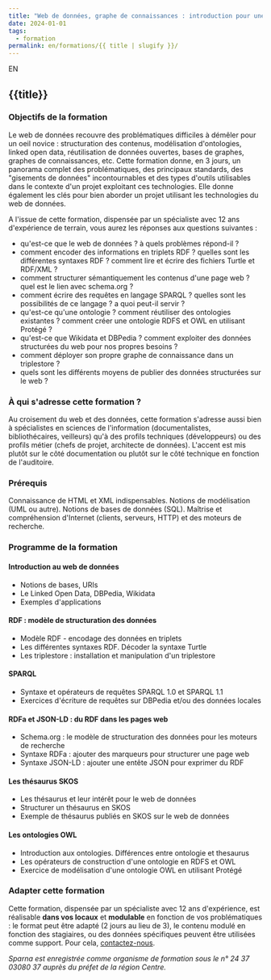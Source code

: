```yaml
---
title: "Web de données, graphe de connaissances : introduction pour une mise en oeuvre intelligente"
date: 2024-01-01
tags:
  - formation
permalink: en/formations/{{ title | slugify }}/
---
```


EN

## {{title}}

### Objectifs de la formation

Le web de données recouvre des problématiques difficiles à démêler pour un oeil novice : structuration des contenus, modélisation d'ontologies, linked open data, réutilisation de données ouvertes, bases de graphes, graphes de connaissances, etc. Cette formation donne, en 3 jours, un panorama complet des problématiques, des principaux standards, des "gisements de données" incontournables et des types d'outils utilisables dans le contexte d'un projet exploitant ces technologies. Elle donne également les clés pour bien aborder un projet utilisant les technologies du web de données.

A l'issue de cette formation, dispensée par un spécialiste avec 12 ans d'expérience de terrain, vous aurez les réponses aux questions suivantes :

- qu'est-ce que le web de données ? à quels problèmes répond-il ?
- comment encoder des informations en triplets RDF ? quelles sont les différentes syntaxes RDF ? comment lire et écrire des fichiers Turtle et RDF/XML ?
- comment structurer sémantiquement les contenus d'une page web ? quel est le lien avec schema.org ?
- comment écrire des requêtes en langage SPARQL ? quelles sont les possibilités de ce langage ? a quoi peut-il servir ?
- qu'est-ce qu'une ontologie ? comment réutiliser des ontologies existantes ? comment créer une ontologie RDFS et OWL en utilisant Protégé ?
- qu'est-ce que Wikidata et DBPedia ? comment exploiter des données structurées du web pour nos propres besoins ?
- comment déployer son propre graphe de connaissance dans un triplestore ?
- quels sont les différents moyens de publier des données structurées sur le web ?

### À qui s'adresse cette formation ?

Au croisement du web et des données, cette formation s'adresse aussi bien à spécialistes en sciences de l'information (documentalistes, bibliothécaires, veilleurs) qu'à des profils techniques (développeurs) ou des profils métier (chefs de projet, architecte de données). L'accent est mis plutôt sur le côté documentation ou plutôt sur le côté technique en fonction de l'auditoire.

### Prérequis

Connaissance de HTML et XML indispensables. Notions de modélisation (UML ou autre). Notions de bases de données (SQL). Maîtrise et compréhension d'Internet (clients, serveurs, HTTP) et des moteurs de recherche.

### Programme de la formation
         	
#### Introduction au web de données
  - Notions de bases, URIs
  - Le Linked Open Data, DBPedia, Wikidata
  - Exemples d'applications

#### RDF : modèle de structuration des données
  - Modèle RDF - encodage des données en triplets
  - Les différentes syntaxes RDF. Décoder la syntaxe Turtle
  - Les triplestore : installation et manipulation d'un triplestore

#### SPARQL
  - Syntaxe et opérateurs de requêtes SPARQL 1.0 et SPARQL 1.1
  - Exercices d'écriture de requêtes sur DBPedia et/ou des données locales

#### RDFa et JSON-LD : du RDF dans les pages web
  - Schema.org : le modèle de structuration des données pour les moteurs de recherche
  - Syntaxe RDFa : ajouter des marqueurs pour structurer une page web
  - Syntaxe JSON-LD : ajouter une entête JSON pour exprimer du RDF

#### Les thésaurus SKOS
  - Les thésaurus et leur intérêt pour le web de données
  - Structurer un thésaurus en SKOS
  - Exemple de thésaurus publiés en SKOS sur le web de données

#### Les ontologies OWL
  - Introduction aux ontologies. Différences entre ontologie et thesaurus
  - Les opérateurs de construction d'une ontologie en RDFS et OWL
  - Exercice de modélisation d'une ontologie OWL en utilisant Protégé
 

### Adapter cette formation

Cette formation, dispensée par un spécialiste avec 12 ans d'expérience, est réalisable **dans vos locaux** et **modulable** en fonction de vos problématiques : le format peut être adapté (2 jours au lieu de 3), le contenu modulé en fonction des stagiaires, ou des données spécifiques peuvent être utilisées comme support. Pour cela, [contactez-nous](http://www.sparna.fr//?page_id=2).

*Sparna est enregistrée comme organisme de formation sous le n° 24 37 03080 37 auprès du préfet de la région Centre.*